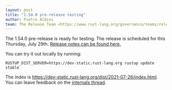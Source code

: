 ```yaml
---
layout: post
title: "1.54.0 pre-release testing"
author: Pietro Albini
team: The Release Team <https://www.rust-lang.org/governance/teams/release>
---
```


The 1.54.0 pre-release is ready for testing. The release is scheduled for this
Thursday, July 29th. [Release notes can be found here.][relnotes]

You can try it out locally by running:

```plain
RUSTUP_DIST_SERVER=https://dev-static.rust-lang.org rustup update stable
```

The index is <https://dev-static.rust-lang.org/dist/2021-07-26/index.html>. You
can leave feedback on the [internals thread][internals].

[relnotes]: https://github.com/rust-lang/rust/blob/master/RELEASES.md#version-1540-2021-07-29
[internals]: https://internals.rust-lang.org/t/1-54-0-pre-release-testing/15087

